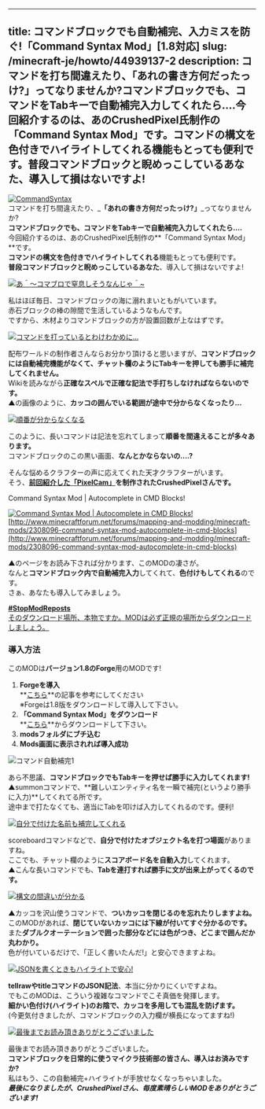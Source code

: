 
---
title: コマンドブロックでも自動補完、入力ミスを防ぐ!「Command Syntax Mod」[1.8対応]
slug: /minecraft-je/howto/44939137-2
description: コマンドを打ち間違えたり、「あれの書き方何だったっけ?」ってなりませんか?コマンドブロックでも、コマンドをTabキーで自動補完入力してくれたら….今回紹介するのは、あのCrushedPixel氏制作の「Command Syntax Mod」です。コマンドの構文を色付きでハイライトしてくれる機能もとっても便利です。普段コマンドブロックと睨めっこしているあなた、導入して損はないですよ!
---

[![CommandSyntax](https://cdn-ak.f.st-hatena.com/images/fotolife/s/sasigume/20210208/20210208165008.png)](#e/7/e7c609e9.png "CommandSyntax")  
コマンドを打ち間違えたり、_**「あれの書き方何だったっけ?」**_ってなりませんか?  
**コマンドブロックでも、コマンドをTabキーで自動補完入力してくれたら….**  
今回紹介するのは、あのCrushedPixel氏制作の**「Command Syntax Mod」**です。  
**コマンドの構文を色付きでハイライトしてくれる**機能もとっても便利です。  
**普段コマンドブロックと睨めっこしているあなた**、導入して損はないですよ!

[![あ＾～コマブロで窒息しそうなんじゃ＾~](https://cdn-ak.f.st-hatena.com/images/fotolife/s/sasigume/20210208/20210208141628.png)](#5/f/5f07db8c.png "あ＾～コマブロで窒息しそうなんじゃ＾~")

私はほぼ毎日、コマンドブロックの海に溺れまいともがいています。  
赤石ブロックの棒の隙間で生活しているようなもんです。  
ですから、木材よりコマンドブロックの方が設置回数が上なはずです。

[![コマンドを打っているとわけわかめに...](https://cdn-ak.f.st-hatena.com/images/fotolife/s/sasigume/20210208/20210208142620.png)](#6/8/6856e29e.png "コマンドを打っているとわけわかめに...")

配布ワールドの制作者さんならお分かり頂けると思いますが、**コマンドブロックには自動補完機能がなくて、**チャット欄のようにTabキーを押しても勝手に補完してくれません。****  
Wikiを読みながら**正確なスペルで正確な記法で手打ちしなければならないのです。**  
▲の画像のように、**カッコの囲んでいる範囲が途中で分からなくなったり…**

[![順番が分からなくなる](https://cdn-ak.f.st-hatena.com/images/fotolife/s/sasigume/20210208/20210208174910.jpg)](#e/d/eda1657f.jpg "順番が分からなくなる")

このように、長いコマンドは記法を忘れてしまって**順番を間違えることが多々あります。**  
コマンドブロックのこの黒い画面、**なんとかならないの….?**

そんな悩めるクラフターの声に応えてくれた天才クラフターがいます。  
そう、**[前回紹介した「PixelCam」](/44666590/ "1.8対応のカメラMOD! 簡単にポイントを設定してヌルヌル撮影「PixelCam」byCrushedPixel")**を制作された**CrushedPixelさんです。**

Command Syntax Mod | Autocomplete in CMD Blocks!

[![Command Syntax Mod | Autocomplete in CMD Blocks!](https://cdn-ak.f.st-hatena.com/images/fotolife/s/sasigume/20210208/20210208134110.jpg)](#3/f/3f2a21b8.jpg "Command Syntax Mod | Autocomplete in CMD Blocks!")  
[http://www.minecraftforum.net/forums/mapping-and-modding/minecraft-mods/2308096-command-syntax-mod-autocomplete-in-cmd-blocks](http://www.minecraftforum.net/forums/mapping-and-modding/minecraft-mods/2308096-command-syntax-mod-autocomplete-in-cmd-blocks)

▲のページをお読み下されば分かります、このMODの凄さが。  
なんと**コマンドブロック内で自動補完入力**してくれて、**色付けもしてくれる**のです。  
さぁ、あなたも導入してみましょう。

[**#StopModReposts**  
そのダウンロード場所、本物ですか。MODは必ず正規の場所からダウンロードしましょう。](https://www.napoan.com/stop-mod-reposts/)

### 導入方法

このMODは**バージョン1.8のForge**用のMODです!

1.  **Forgeを導入**  
    **[こちら](/new-way-to-install-mod/#forge-inst)**の記事を参考にしてください  
    ※Forgeは1.8版をダウンロードして導入して下さい。
2.  **「Command Syntax Mod」をダウンロード**  
    **[こちら](http://www.minecraftforum.net/forums/mapping-and-modding/minecraft-mods/2308096-command-syntax-mod-autocomplete-in-cmd-blocks "「Command Syntax Mod」のダウンロード")**からダウンロードして下さい。
3.  **modsフォルダにブチ込む** 
4.  **Mods画面に表示されれば導入成功**

![コマンド自動補完1](https://www.napoan.com/wp-content/uploads/imgs/a/0/a071e006.gif)

あら不思議、**コマンドブロックでもTabキーを押せば勝手に入力してくれます!**  
▲summonコマンドで、**難しいエンティティ名を一瞬で補完(というより勝手に入力)**してくれてる所です。  
途中まで打たなくても、適当にTabを叩けば入力してくれるのです。便利!

[![自分で付けた名前も補完してくれる](https://cdn-ak.f.st-hatena.com/images/fotolife/s/sasigume/20210208/20210208153551.jpg)](#a/8/a830a576.jpg "自分で付けた名前も補完してくれる")

scoreboardコマンドなどで、**自分で付けたオブジェクト名を打つ場面**がありますね。  
ここでも、チャット欄のように**スコアボード名を自動入力**してくれます。  
▲こんな長いコマンドでも、**Tabを連打すれば勝手に文が出来上がってくるのです。**

[![構文の間違いが分かる](https://cdn-ak.f.st-hatena.com/images/fotolife/s/sasigume/20210208/20210208135444.jpg)](#4/a/4aaf014f.jpg "構文の間違いが分かる")

▲カッコを沢山使うコマンドで、**ついカッコを閉じるのを忘れたりしますよね。**  
このMODがあれば、**閉じていないカッコには下線が付いてすぐ分かるのです。**  
また**ダブルクオーテーションで囲った部分などには色がつき、どこまで囲んだか丸わかり。**  
色が付いているだけで、「正しく書いたんだ!」と安心できますよね。

[![JSONを書くときもハイライトで安心!](https://cdn-ak.f.st-hatena.com/images/fotolife/s/sasigume/20210208/20210208150338.jpg)](#8/8/88ca8964.jpg "JSONを書くときもハイライトで安心!")

**tellrawやtitleコマンドのJSON記法**、本当に分かりにくいですよね。  
でもこのMODは、こういう複雑なコマンドでこそ真価を発揮します。  
**細かい色付け(ハイライト)のお陰で、カッコを多用しても混乱を防げます。**  
(今更気付きましたが、コマンドブロックの入力欄が横長になってますね!)

[![最後までお読み頂きありがとうございました](https://cdn-ak.f.st-hatena.com/images/fotolife/s/sasigume/20210208/20210208174553.png)](#e/9/e9e64f48.png "最後までお読み頂きありがとうございました")

最後までお読み頂きありがとうございました。  
**コマンドブロックを日常的に使うマイクラ技術部の皆さん、導入はお済みですか?**  
私はもう、この自動補完+ハイライトが手放せなくなっちゃいました。  
_**最後になりましたが、CrushedPixelさん、毎度素晴らしいMODをありがとうございます!**_
